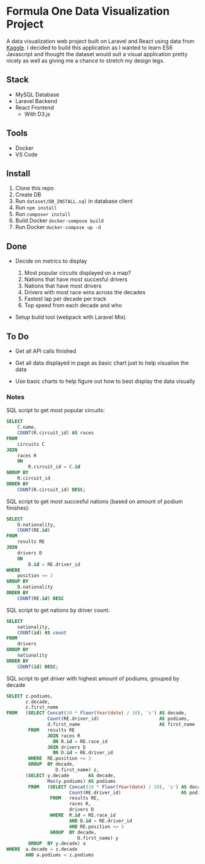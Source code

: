 # Formula One Data Visualization Project
A data visualization web project built on Laravel and React using data from [Kaggle](https://www.kaggle.com/cjgdev/formula-1-race-data-19502017). I decided to build this application as I wanted to learn ES6 Javascript and thought the dataset would suit a visual application pretty nicely as well as giving me a chance to stretch my design legs.

## Stack
- MySQL Database
- Laravel Backend
- React Frontend
    - With D3.js

## Tools
- Docker
- VS Code

## Install
1. Clone this repo
2. Create DB
3. Run `dataset/DB_INSTALL.sql` in database client
4. Run `npm install`
5. Run `composer install`
6. Build Docker `docker-compose build`
7. Run Docker `docker-compose up -d`

## Done
- Decide on metrics to display
    1. Most popular circuits displayed on a map?
    2. Nations that have most succesful drivers
    3. Nations that have most drivers
    4. Drivers with most race wins across the decades
	5. Fastest lap per decade per track
	6. Top speed from each decade and who

- Setup build tool (webpack with Laravel Mix)

## To Do
- Get all API calls finished

- Get all data displayed in page as basic chart just to help visualise the data

- Use basic charts to help figure out how to best display the data visually

### Notes
SQL script to get most popular circuits:
```SQL
SELECT
	C.name,
	COUNT(R.circuit_id) AS races
FROM
	circuits C
JOIN
	races R
	ON
		R.circuit_id = C.id
GROUP BY
	R.circuit_id
ORDER BY
	COUNT(R.circuit_id) DESC;
```

SQL script to get most succesful nations (based on amount of podium finishes):
```SQL
SELECT
	D.nationality,
	COUNT(RE.id)
FROM
	results RE
JOIN
	drivers D
	ON
		D.id = RE.driver_id
WHERE
	position <= 3
GROUP BY
	D.nationality
ORDER BY
	COUNT(RE.id) DESC
```

SQL script to get nations by driver count:
```SQL
SELECT
	nationality,
	COUNT(id) AS count
FROM
	drivers
GROUP BY
	nationality
ORDER BY
	COUNT(id) DESC;
```

SQL script to get driver with highest amount of podiums, grouped by decade
```SQL
SELECT z.podiums, 
       z.decade, 
       z.first_name 
FROM   (SELECT Concat(10 * Floor(Year(date) / 10), 's') AS decade, 
               Count(RE.driver_id)                      AS podiums, 
               d.first_name                             AS first_name 
        FROM   results RE 
               JOIN races R 
                 ON R.id = RE.race_id 
               JOIN drivers D 
                 ON D.id = RE.driver_id 
        WHERE  RE.position <= 3 
        GROUP  BY decade, 
                  D.first_name) z, 
       (SELECT y.decade       AS decade, 
               Max(y.podiums) AS podiums 
        FROM   (SELECT Concat(10 * Floor(Year(date) / 10), 's') AS decade, 
                       Count(RE.driver_id)                      AS podiums 
                FROM   results RE, 
                       races R, 
                       drivers D 
                WHERE  R.id = RE.race_id 
                       AND D.id = RE.driver_id 
                       AND RE.position <= 3 
                GROUP  BY decade, 
                          D.first_name) y 
        GROUP  BY y.decade) a 
WHERE  a.decade = z.decade 
       AND a.podiums = z.podiums 
```